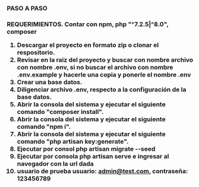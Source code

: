 <h3><b>PASO A PASO</b><h3>

<b>REQUERIMIENTOS.</b>
Contar con npm, php "^7.2.5|^8.0", composer

1. Descargar el proyecto en formato zip o clonar el respositorio.
2. Revisar en la raiz del proyecto y buscar con nombre archivo con nombre .env,
si no buscar el archivo con nombre .env.example y hacerle una copia y ponerle el nombre .env
3. Crear una base datos.
4. Diligenciar archivo .env, respecto a la configuración de la base datos.
5. Abrir la consola del sistema y ejecutar el siguiente comando "composer install".
6. Abrir la consola del sistema y ejecutar el siguiente comando "npm i".
7. Abrir la consola del sistema y ejecutar el siguiente comando "php artisan key:generate".
8. Ejecutar por consol php artisan migrate --seed
9. Ejecutar por consola php artisan serve e ingresar al navegador con la url dada
10. usuario de prueba usuario: admin@test.com, contraseña: 123456789

